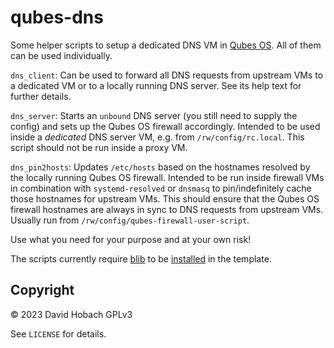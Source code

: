 # qubes-dns

Some helper scripts to setup a dedicated DNS VM in [Qubes OS](https://www.qubes-os.org/). All of them can be used individually.

`dns_client`: Can be used to forward all DNS requests from upstream VMs to a dedicated VM or to a locally running DNS server. See its help text for further details.

`dns_server`: Starts an `unbound` DNS server (you still need to supply the config) and sets up the Qubes OS firewall accordingly. Intended to be used inside a _dedicated_ DNS server VM, e.g. from `/rw/config/rc.local`. This script should not be run inside a proxy VM.

`dns_pin2hosts`: Updates `/etc/hosts` based on the hostnames resolved by the locally running Qubes OS firewall. Intended to be run inside firewall VMs in combination with `systemd-resolved` or `dnsmasq` to pin/indefinitely cache those hostnames for upstream VMs. This should ensure that the Qubes OS firewall hostnames are always in sync to DNS requests from upstream VMs. Usually run from `/rw/config/qubes-firewall-user-script`.

Use what you need for your purpose and at your own risk!

The scripts currently require [blib](https://github.com/3hhh/blib) to be [installed](https://github.com/3hhh/blib#installation) in the template.

## Copyright

© 2023 David Hobach
GPLv3

See `LICENSE` for details.
